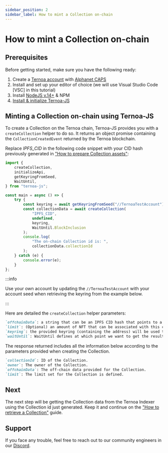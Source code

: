 ```yaml
---
sidebar_position: 2
sidebar_label: How to mint a Collection on-chain
---
```


# How to mint a Collection on-chain

## Prerequisites

Before getting started, make sure you have the following ready:

1. Create a [Ternoa account](/for-developers/get-started/create-account) with [Alphanet CAPS](/for-developers/get-started/create-account#step-2-get-some-free-test-caps-tokens)
2. Install and set up your editor of choice (we will use Visual Studio Code [VSC] in this tutorial)
3. Install [NodeJS v.14+](https://nodejs.org/en/download/) & NPM
4. [Install & initialize Ternoa-JS](/for-developers/get-started/install-ternoa-js)

## Minting a Collection on-chain using Ternoa-JS

To create a Collection on the Ternoa chain, Ternoa-JS provides you with a `createCollection` helper to do so. It returns an object promise containing the `CollectionCreatedEvent` returned by the Ternoa blockchain.

Replace _IPFS_CID_ in the following code snippet with your CID hash previously generated in ["How to prepare Collection assets"](/for-developers/guides/collection/create-collection/prepare-assets):

```typescript showLineNumbers
import {
	createCollection,
	initializeApi,
	getKeyringFromSeed,
	WaitUntil,
} from "ternoa-js";

const main = async () => {
	try {
		const keyring = await getKeyringFromSeed("//TernoaTestAccount");
		const collectionData = await createCollection(
			"IPFS_CID",
			undefined,
			keyring,
			WaitUntil.BlockInclusion
		);
		console.log(
			"The on-chain Collection id is: ",
			collectionData.collectionId
		);
	} catch (e) {
		console.error(e);
	}
};
```

:::info

Use your own account by updating the `//TernoaTestAccount` with your account seed when retrieving the keyring from the example below.

:::

Here are detailed the `createCollection` helper parameters:

```markdown
`offchainData`: a string that can be an IPFS CID hash that points to a JSON file, a plain text, a small JSON string, or a link to either a static or a dynamic file.
`limit`: (Optional) an amount of NFT that can be associated with this collection.
`keyring`: the provided keyring (containing the address) will be used to sign the transaction and pay the execution fee.
`waitUntil`: WaitUntil defines at which point we want to get the results of the transaction execution: BlockInclusion or BlockFinalization.
```

The response returned includes all the information below according to the parameters provided when creating the Collection.

```markdown
`collectionId`: ID of the Collection.
`owner`: The owner of the Collection.
`offchainData`: The off-chain data provided for the Collection.
`limit`: The limit set for the Collection is defined.
```

## Next

The next step will be getting the Collection data from the Ternoa Indexer using the Collection id just generated. Keep it and continue on the ["How to retrieve a Collection"](/for-developers/guides/collection/create-collection/get-collection) guide.

## Support

If you face any trouble, feel free to reach out to our community engineers in our [Discord](https://discord.gg/fUmBkPpnRu).
